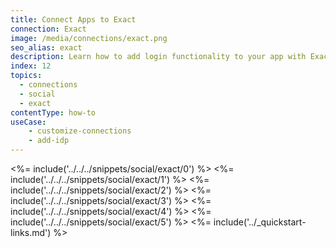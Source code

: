 ```yaml
---
title: Connect Apps to Exact
connection: Exact
image: /media/connections/exact.png
seo_alias: exact
description: Learn how to add login functionality to your app with Exact.
index: 12
topics:
  - connections
  - social
  - exact
contentType: how-to
useCase:
    - customize-connections
    - add-idp
---
```

<%= include('../../../snippets/social/exact/0') %> 
<%= include('../../../snippets/social/exact/1') %> 
<%= include('../../../snippets/social/exact/2') %> 
<%= include('../../../snippets/social/exact/3') %> 
<%= include('../../../snippets/social/exact/4') %> 
<%= include('../../../snippets/social/exact/5') %> 
<%= include('../_quickstart-links.md') %>
